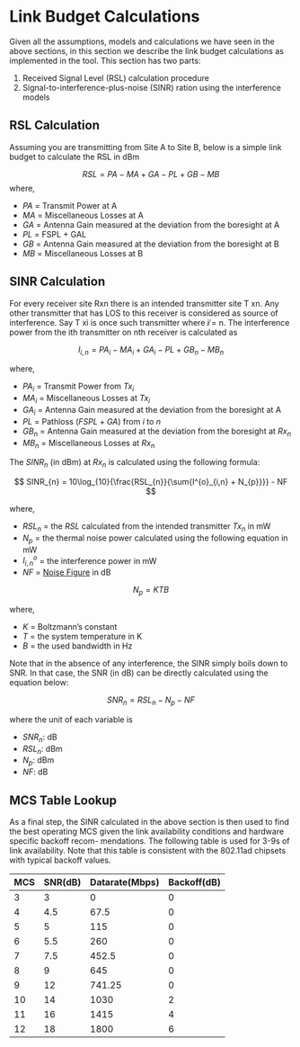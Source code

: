 # Link Budget Calculations

Given all the assumptions, models and calculations we have seen in the above
sections, in this section we describe the link budget calculations as
implemented in the tool. This section has two parts:
1. Received Signal Level (RSL) calculation procedure
2. Signal-to-interference-plus-noise (SINR) ration using the interference models

## RSL Calculation

Assuming you are transmitting from Site A to Site B, below is a simple link
budget to calculate the RSL in dBm

$$
RSL = PA-MA+GA-PL+GB-MB
$$
where,
- $PA$ = Transmit Power at A
- $MA$ = Miscellaneous Losses at A
- $GA$ = Antenna Gain measured at the deviation from the boresight at A
- $PL$ = FSPL + GAL
- $GB$ = Antenna Gain measured at the deviation from the boresight at B
- $MB$ = Miscellaneous Losses at B

## SINR Calculation

For every receiver site Rxn there is an intended transmitter site T xn. Any
other transmitter that has LOS to this receiver is considered as source of
interference. Say T xi is once such transmitter where i ̸= n. The interference
power from the ith transmitter on nth receiver is calculated as

$$
I_{i,n} = PA_{i} - MA_{i} + GA_{i} - PL + GB_{n} - MB_{n}
$$

where,
- $PA_{i}$ = Transmit Power from $Tx_{i}$
- $MA_{i}$ = Miscellaneous Losses at $Tx_{i}$
- $GA_{i}$ = Antenna Gain measured at the deviation from the boresight at A
- $PL$ = Pathloss ($FSPL + GA$) from $i$ to $n$
- $GB_{n}$ = Antenna Gain measured at the deviation from the boresight at $Rx_{n}$
- $MB_{n}$ = Miscellaneous Losses at $Rx_{n}$

The $SINR_{n}$ (in dBm) at $Rx_{n}$ is calculated using the following formula:

$$
SINR_{n} = 10\log_{10}{\frac{RSL_{n}}{\sum{I^{o}_{i,n} + N_{p}}}} - NF
$$

where,
- $RSL_{n}$ = the $RSL$ calculated from the intended transmitter $Tx_{n}$ in mW
- $N_{p}$ = the thermal noise power calculated using the following equation in mW
- $I^{o}_{i,n}$ = the interference power in mW
- $NF$ = [Noise Figure](Radio_Models#rf-front-end) in dB

$$
N_{p} = KTB
$$

where,
- $K$ = Boltzmann’s constant
- $T$ = the system temperature in K
- $B$ = the used bandwidth in Hz

Note that in the absence of any interference, the SINR simply boils down to SNR.
In that case, the SNR (in dB) can be directly calculated using the equation below:

$$
SNR_{n} = RSL_{n} - N_{p} - NF
$$

where the unit of each variable is
- $SNR_{n}$: dB
- $RSL_{n}$: dBm
- $N_{p}$: dBm
- $NF$: dB

## MCS Table Lookup

As a final step, the SINR calculated in the above section is then used to find
the best operating MCS given the link availability conditions and hardware
specific backoff recom- mendations. The following table is used for 3-9s of
link availability. Note that this table is consistent with the 802.11ad chipsets
with typical backoff values.

| MCS | SNR(dB) | Datarate(Mbps) | Backoff(dB) |
| --- | ------- | -------------- | ----------- |
| 3   | 3       | 0              | 0           |
| 4   | 4.5     | 67.5           | 0           |
| 5   | 5       | 115            | 0           |
| 6   | 5.5     | 260            | 0           |
| 7   | 7.5     | 452.5          | 0           |
| 8   | 9       | 645            | 0           |
| 9   | 12      | 741.25         | 0           |
| 10  | 14      | 1030           | 2           |
| 11  | 16      | 1415           | 4           |
| 12  | 18      | 1800           | 6           |
